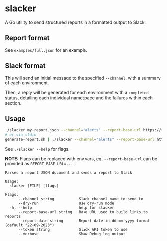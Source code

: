 # slacker

A Go utility to send structured reports in a formatted output to Slack.

## Report format

See `examples/full.json` for an example.

## Slack format

This will send an initial message to the specified `--channel`, with a summary
of each environment.

Then, a reply will be generated for each environment with a `completed` status,
detailing each individual namespace and the failures within each section.

## Usage

```bash
./slacker my-report.json --channel="alerts" --report-base-url https://reports.com --token slack-api-token --verbose
# or via stdin
generate-report.sh | ./slacker --channel="alerts" --report-base-url https://reports.com --token slack-api-token --verbose
```

See `./slacker --help` for flags.

**NOTE:** Flags can be replaced with env vars, eg. `--report-base-url` can be provided as `REPORT_BASE_URL=...`

```
Parses a report JSON document and sends a report to Slack

Usage:
  slacker [FILE] [flags]

Flags:
      --channel string           Slack channel name to send to
      --dry-run                  Use dry-run mode
  -h, --help                     help for slacker
      --report-base-url string   Base URL used to build links to reports
      --report-date string       Report date in dd-mm-yyyy format (default "22-09-2023")
      --token string             Slack API token to use
      --verbose                  Show Debug log output
```

